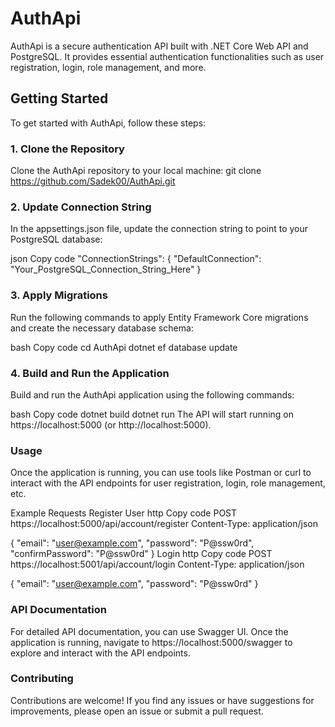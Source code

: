 # AuthApi

AuthApi is a secure authentication API built with .NET Core Web API and PostgreSQL. It provides essential authentication functionalities such as user registration, login, role management, and more.

## Getting Started

To get started with AuthApi, follow these steps:

### 1. Clone the Repository

Clone the AuthApi repository to your local machine:
git clone https://github.com/Sadek00/AuthApi.git



###  2. Update Connection String
In the appsettings.json file, update the connection string to point to your PostgreSQL database:

json
Copy code
"ConnectionStrings": {
  "DefaultConnection": "Your_PostgreSQL_Connection_String_Here"
}
### 3. Apply Migrations
Run the following commands to apply Entity Framework Core migrations and create the necessary database schema:

bash
Copy code
cd AuthApi
dotnet ef database update
### 4. Build and Run the Application
Build and run the AuthApi application using the following commands:

bash
Copy code
dotnet build
dotnet run
The API will start running on https://localhost:5000 (or http://localhost:5000).

### Usage
Once the application is running, you can use tools like Postman or curl to interact with the API endpoints for user registration, login, role management, etc.

Example Requests
Register User
http
Copy code
POST https://localhost:5000/api/account/register
Content-Type: application/json

{
  "email": "user@example.com",
  "password": "P@ssw0rd",
  "confirmPassword": "P@ssw0rd"
}
Login
http
Copy code
POST https://localhost:5001/api/account/login
Content-Type: application/json

{
  "email": "user@example.com",
  "password": "P@ssw0rd"
}
### API Documentation
For detailed API documentation, you can use Swagger UI. Once the application is running, navigate to https://localhost:5000/swagger to explore and interact with the API endpoints.

### Contributing
Contributions are welcome! If you find any issues or have suggestions for improvements, please open an issue or submit a pull request.
